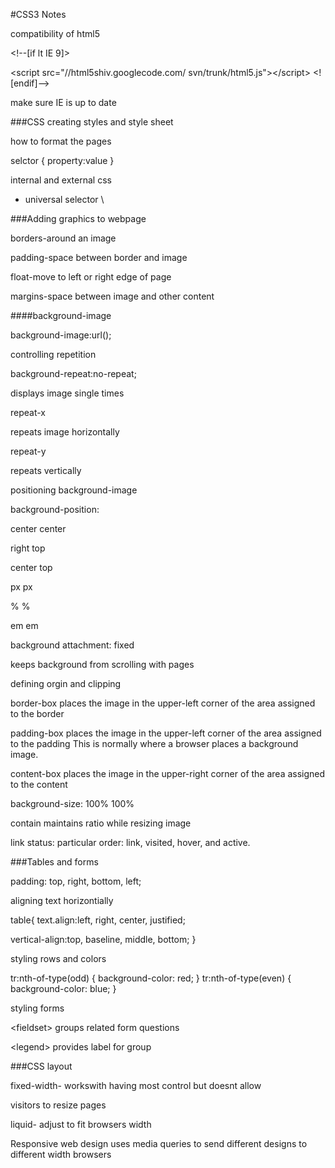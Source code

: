 #CSS3 Notes

compatibility of html5

 &lt;!--[if lt IE 9]&gt;

 &lt;script src="//html5shiv.googlecode.com/
    svn/trunk/html5.js"&gt;&lt;/script&gt;
    &lt;![endif]--&gt;

make sure IE is up to date

###CSS creating styles and style sheet

how to format the pages

selctor {
  property:value
}

internal and external css

* universal selector
\

###Adding graphics to webpage

borders-around an image

padding-space between border and image

float-move to left or right edge of page

margins-space between image and other content

####background-image

background-image:url();

controlling repetition

background-repeat:no-repeat;

displays image single times

repeat-x

repeats image horizontally

repeat-y

repeats vertically

positioning background-image

background-position:

center center

right top

center top

px px

% %

em em

background attachment: fixed

keeps background from scrolling with pages

defining orgin and clipping

border-box places the image in the upper-left corner of the area assigned to the border

padding-box places the image in the upper-left corner of the area assigned to the padding  This is normally where a browser places a background image.

content-box places the image in the upper-right corner of the area assigned to the content

background-size: 100% 100%

contain maintains ratio while resizing image

link status: particular order: link, visited, hover, and active.

###Tables and forms

padding: top, right, bottom, left;

aligning text horizontially

table{
  text.align:left, right, center, justified;

  vertical-align:top, baseline, middle, bottom;
}

styling rows and colors

tr:nth-of-type(odd) { background-color: red; } tr:nth-of-type(even) { background-color: blue; }

styling forms

&lt;fieldset&gt; groups related form questions

&lt;legend&gt; provides label for group

###CSS layout

fixed-width- workswith having most control but doesnt allow

 visitors to resize pages

liquid- adjust to fit browsers width

Responsive web design uses media queries to send different designs to different width browsers
